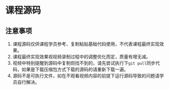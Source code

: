 # 课程源码

## 注意事项

1. 课程源码仅供课程学员参考、复制粘贴基础代码使用，不代表课程最终实现效果。
2. 课程最终实现效果视视频录制过程中的调整优化而定，质量有增无减。
3. 视频中特别提醒到源码中复制但找不到的，请先尝试执行下`git pull`同步代码，如果是下载压缩包方式下载的源码的请重新下载一遍。
3. 源码不是可执行文件，如在不观看视频内容的前提下运行源码导致的问题请学员自行解决。
